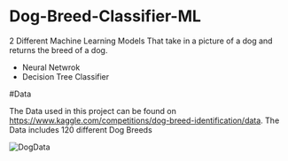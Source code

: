# Dog-Breed-Classifier-ML

2 Different Machine Learning Models That take in a picture of a dog and returns the breed of a dog. 

- Neural Netwrok
- Decision Tree Classifier


#Data

The Data used in this project can be found on https://www.kaggle.com/competitions/dog-breed-identification/data.  The Data includes 120 different Dog Breeds

![DogData](https://user-images.githubusercontent.com/98774069/235496709-983b4f75-0053-45a4-b4b5-164cf9281acd.png)
